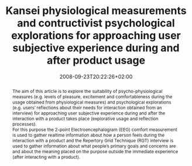 ---
members: ["PLevy"]
slug: kansei-physiological-measurements-and-contructivist-psychological-explorations-for-approaching-user-subjective-experience-during-and-after-product-usage
title: "Kansei physiological measurements and contructivist psychological explorations for approaching user subjective experience during and after product usage"
layout: single
searchFilter: Publication
searchWeight: 8
publitype: inproceedings
subsection: conference
institution:
    logo: Tsukuba
    short: 'U. of Tsukuba'
    web: "https://www.tsukuba.ac.jp/"
    name: "University of Tsukuba"
kansei: true
researchpage: true
research: 
    -  kansei
chaire: false
date: 2008-09-23T20:22:26+02:00
citation:
    authors:
        1: ["Tomico", "Oscar", "O."]
        2: ["Mizutani", "Nanami", "N."]
        3: ["Levy", "Pierre", "P."]
        4: ["Takahiro", "Y.", "Y."]
        5: ["Yamanaka", "Toshimasa", "T."]
    year: 2008
    title: "Kansei physiological measurements and contructivist psychological explorations for approaching user subjective experience during and after product usage"
    proceedings: "the Proceedings of 10th International Design Conference 2008"
    editors:
        1: ["Marjanovic", "D.", "D."]
        2: ["Storga", "M.", "M."]
        3: ["Pavkovic", "N.", "N."]
        4: ["Bojcetic", "N.", "N."]
    firstpage: "529"
    lastpage: "536"
    publisher: ["Design Society", "Dubrovnik, Croatia"]
reference: "Tomico, O., Mizutani, N., Lévy, P., Takahiro, Y., & Yamanaka, T. (2008). Kansei physiological measurements and contructivist psychological explorations for approaching user subjective experience during and after product usage. In D., Marjanovic, M., Storga, N., Pavkovic, & N., Bojcetic (Eds.), the Proceedings of 10th International Design Conference 2008 (pp 529 – 536). Dubrovnik, Croatia."
abstract: "The aim of this article is to explore the suitability of psycho-physiological measures (e.g. levels of pleasure, excitement and comfortableness during the usage obtained from physiological measures) and psychological explorations (e.g. users’ reflections about their needs for interaction obtained from an interview) for approaching user subjective experience during and after the interaction with a product takes place (explorative usage and reflection processes).<br/>For this purpose the 2-point Electroencephalogram (EEG) comfort measurement is used to gather realtime information about how a person feels during the interaction with a product and the Repertory Grid Technique (RGT) interview is used to gather information about what people’s primary goals and concerns are and about the meaning placed on the purpose outside the immediate experience (after interacting with a product)."
link:
    1: ["paper", "paper", "https://1drv.ms/b/s!AnQx_v88q65Qv4QyHWuV5WCTJ8k_kw?e=nDgfqt"]
---